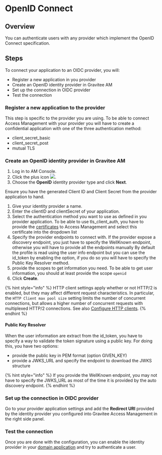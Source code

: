 # OpenID Connect

## Overview <a href="#overview" id="overview"></a>

You can authenticate users with any provider which implement the OpenID Connect specification.

## Steps <a href="#steps" id="steps"></a>

To connect your application to an OIDC provider, you will:

* Register a new application in you provider
* Create an OpenID identity provider in Gravitee AM
* Set up the connection in OIDC provider
* Test the connection

### Register a new application to the provider <a href="#register-a-new-application-to-the-provider" id="register-a-new-application-to-the-provider"></a>

This step is specific to the provider you are using. To be able to connect Access Management with your provider you will have to create a confidential application with one of the three authentication method:

* client\_secret\_basic
* client\_secret\_post
* mutual TLS

### Create an OpenID identity provider in Gravitee AM <a href="#create-an-openid-identity-provider-in-gravitee-am" id="create-an-openid-identity-provider-in-gravitee-am"></a>

1. Log in to AM Console.
2. Click the plus icon ![](https://documentation.gravitee.io/~gitbook/image?url=https%3A%2F%2Fdocumentation.gravitee.io%2F%7Egitbook%2Fimage%3Furl%3Dhttps%253A%252F%252Fdocs.gravitee.io%252Fimages%252Ficons%252Fplus-icon.png%26width%3D300%26dpr%3D4%26quality%3D100%26sign%3Dd153b85e%26sv%3D1\&width=300\&dpr=4\&quality=100\&sign=db6a087e\&sv=1).
3. Choose the **OpenID** identity provider type and click **Next**.

Ensure you have the generated Client ID and Client Secret from the provider application to hand.

1. Give your identity provider a name.
2. Enter the clientID and clientSecret of your application.
3. Select the authentication method you want to use as defined in you provider application. To be able to use tls\_client\_auth, you have to provide the [certificates](https://documentation.gravitee.io/am/guides/certificates#certificate-for-mutual-tls-authentication) to Access Management and select this certificate into the dropdown list
4. Specify the provider endpoints to connect with. If the provider expose a discovery endpoint, you just have to specify the WellKnown endpoint, otherwise you will have to provide all the endpoints manually By default the profile is read using the user info endpoint but you can use the id\_token by enabling the option, if you do so you will have to specify the Public Key Resolver method.
5. provide the scopes to get information you need. To be able to get user information, you should at least provide the scope `openid`
6. Click **Create**.

{% hint style="info" %}
HTTP client settings apply whether or not HTTP/2 is enabled, but they may affect different request characteristics. In particular, the `HTTP Client max pool size` setting limits the number of concurrent connections, but allows a higher number of concurrent requests with multiplexed HTTP/2 connections. See also [Configure HTTP clients](../../../getting-started/configuration/configure-am-gateway/#configure-http-clients).
{% endhint %}

#### **Public Key Resolver**

When the user information are extract from the id\_token, you have to specify a way to validate the token signature using a public key. For doing this, you have two options:

* provide the public key in PEM format (option GIVEN\_KEY)
* provide a JWKS\_URL and specify the endpoint to download the JWKS structure

{% hint style="info" %}
If you provide the WellKnown endpoint, you may not have to specify the JWKS\_URL as most of the time it is provided by the auto discovery endpoint.
{% endhint %}

### Set up the connection in OIDC provider <a href="#set-up-the-connection-in-oidc-provider" id="set-up-the-connection-in-oidc-provider"></a>

Go to your provider application settings and add the **Redirect URI** provided by the identity provider you configured into Gravitee Access Management in the right side panel.

### Test the connection <a href="#test-the-connection" id="test-the-connection"></a>

Once you are done with the configuration, you can enable the identity provider in your [domain application](https://documentation.gravitee.io/am/guides/applications#application-identity-providers) and try to authenticate a user.
